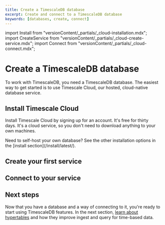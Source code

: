 ```yaml
---
title: Create a TimescaleDB database
excerpt: Create and connect to a TimescaleDB database
keywords: [databases, create, connect]
---
```


import Install from "versionContent/_partials/_cloud-installation.mdx";
import CreateService from "versionContent/_partials/_cloud-create-service.mdx";
import Connect from "versionContent/_partials/_cloud-connect.mdx";

# Create a TimescaleDB database

<!-- vale Google.We = NO -->
To work with TimescaleDB, you need a TimescaleDB database. The easiest way to
get started is to use Timescale Cloud, our hosted, cloud-native database
service.
<!-- vale Google.We = YES -->

## Install Timescale Cloud

Install Timescale Cloud by signing up for an account. It's free for thirty days.
It's a cloud service, so you don't need to download anything to your own
machines.

<Install />

<highlight type="note">
Need to self-host your own database? See the other installation options in the
[install section](/install/latest/).
</highlight>

## Create your first service

<CreateService demoData={false} />

## Connect to your service

<Connect />

## Next steps

Now that you have a database and a way of connecting to it, you're ready to
start using TimescaleDB features. In the next section, [learn about
hypertables][gsg-hypertables] and how they improve ingest and query for
time-based data.

[gsg-hypertables]: /getting-started/:currentVersion:/create-hypertable/
